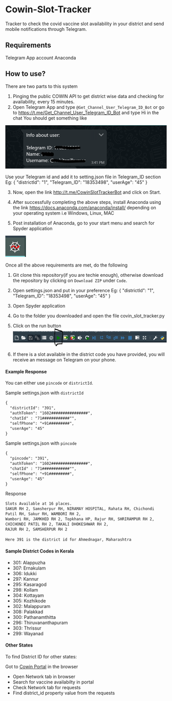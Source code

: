 # Cowin-Slot-Tracker
Tracker to check the covid vaccine slot availability in your district and send mobile notifications through Telegram.

## Requirements
Telegram App account
Anaconda

## How to use?
There are two parts to this system
1. Pinging the public COWIN API to get district wise data and checking for availability, every 15 minutes.
2. Open Telegram App and type `@Get_Channel_User_Telegram_ID_Bot` or go to https://t.me/Get_Channel_User_Telegram_ID_Bot and type Hi in the chat
You should get something like
<img src="telegram_get_id.png"/>

Use your Telegram id and add it to setting.json file in Telegram_ID section
Eg:
{
  "districtId": "1",
  "Telegram_ID": "18353498",
  "userAge": "45"
}

3. Now, open the link http://t.me/CowinSlotTrackerBot and click on Start.
4. After successfully completing the above steps, install Anaconda using the link
https://docs.anaconda.com/anaconda/install/ depending on your operating system i.e Windows, Linux, MAC

5. Post installation of Anaconda, go to your start menu and search for Spyder application
<img src="spyder_logo.png"/>


Once all the above requirements are met, do the following
1. Git clone this repository(if you are techie enough), otherwise download the repository by clicking on `Download ZIP` under `Code`.
2. Open settings.json and put in your preference
Eg:
{
  "districtId": "1",
  "Telegram_ID": "18353498",
  "userAge": "45"
}

3. Open Spyder application
4. Go to the folder you downloaded and open the file covin_slot_tracker.py
5. Click on the run button <img src="spyder_run_button.png"/>
6. If there is a slot available in the district code you have provided, you will receive an message on Telegram on your phone.


#### Example Response
You can either use `pincode` or `districtId`.

Sample settings.json with `districtId`
```
{
  "districtId": "391",
  "authToken": "1602################",
  "chatId" : "71############"",
  "selfPhone": "+91#########",
  "userAge": "45"
}
```

Sample settings.json with `pincode`
```
{
  "pincode": "391",
  "authToken": "1602################",
  "chatId" : "71############"",
  "selfPhone": "+91#########",
  "userAge": "45"
}
```

Response
```
Slots Available at 16 places.
SAKUR RH 2, Samsherpur RH, NIRAMAY HOSPITAL, Rahata RH, Chichondi Patil RH, Sakur RH, WAMBORI RH 2,
Wambori RH, JAMKHED RH 2, Topkhana HP, Rajur RH, SHRIRAMPUR RH 2, CHICHONDI PATIL RH 2, TAKALI DHOKESHWAR RH 2,
RAJUR RH 2, SAMSHERPUR RH 2

Here 391 is the district id for Ahmednagar, Maharashtra
```

#### Sample District Codes in Kerala
- 301: Alappuzha
- 307: Ernakulam
- 306: Idukki
- 297: Kannur
- 295: Kasaragod
- 298: Kollam
- 304: Kottayam
- 305: Kozhikode
- 302: Malappuram
- 308: Palakkad
- 300: Pathanamthitta
- 296: Thiruvananthapuram
- 303: Thrissur
- 299: Wayanad

#### Other States
To find District ID for other states:

Got to [Cowin Portal](https://www.cowin.gov.in/home) in the browser
- Open Network tab in browser
- Search for vaccine availabilty in portal
- Check Network tab for requests
- Find district_id property value from the requests
